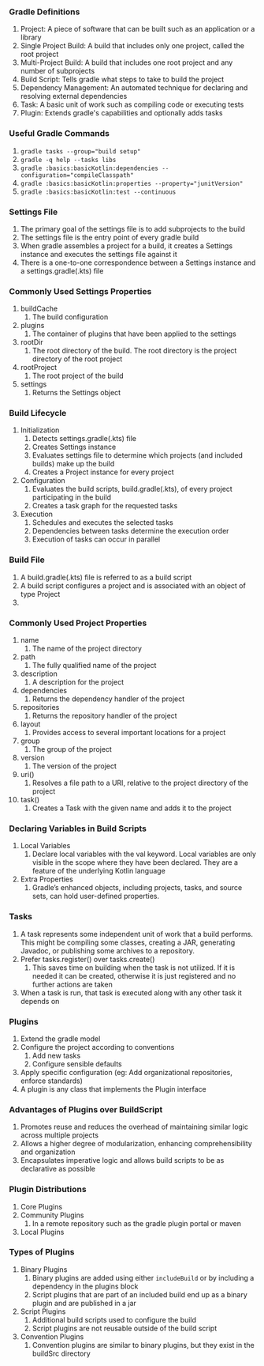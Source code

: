 ### Gradle Definitions

1. Project: A piece of software that can be built such as an application or a library
2. Single Project Build: A build that includes only one project, called the root project
3. Multi-Project Build: A build that includes one root project and any number of subprojects
4. Build Script: Tells gradle what steps to take to build the project
5. Dependency Management: An automated technique for declaring and resolving external dependencies
6. Task: A basic unit of work such as compiling code or executing tests
7. Plugin: Extends gradle's capabilities and optionally adds tasks

### Useful Gradle Commands

1. `gradle tasks --group="build setup"`
2. `gradle -q help --tasks libs`
3. `gradle :basics:basicKotlin:dependencies --configuration="compileClasspath"`
4. `gradle :basics:basicKotlin:properties --property="junitVersion"`
5. `gradle :basics:basicKotlin:test --continuous`

### Settings File

1. The primary goal of the settings file is to add subprojects to the build
2. The settings file is the entry point of every gradle build
3. When gradle assembles a project for a build, it creates a Settings instance and executes the settings file against it
4. There is a one-to-one correspondence between a Settings instance and a settings.gradle(.kts) file

### Commonly Used Settings Properties

1. buildCache
    1. The build configuration
2. plugins
    1. The container of plugins that have been applied to the settings
3. rootDir
    1. The root directory of the build. The root directory is the project directory of the root project
4. rootProject
    1. The root project of the build
5. settings
    1. Returns the Settings object

### Build Lifecycle

1. Initialization
    1. Detects settings.gradle(.kts) file
    2. Creates Settings instance
    3. Evaluates settings file to determine which projects (and included builds) make up the build
    4. Creates a Project instance for every project
2. Configuration
    1. Evaluates the build scripts, build.gradle(.kts), of every project participating in the build
    2. Creates a task graph for the requested tasks
3. Execution
    1. Schedules and executes the selected tasks
    2. Dependencies between tasks determine the execution order
    3. Execution of tasks can occur in parallel

### Build File

1. A build.gradle(.kts) file is referred to as a build script
2. A build script configures a project and is associated with an object of type Project
3.

### Commonly Used Project Properties

1. name
    1. The name of the project directory
2. path
    1. The fully qualified name of the project
3. description
    1. A description for the project
4. dependencies
    1. Returns the dependency handler of the project
5. repositories
    1. Returns the repository handler of the project
6. layout
    1. Provides access to several important locations for a project
7. group
    1. The group of the project
8. version
    1. The version of the project
9. uri()
    1. Resolves a file path to a URI, relative to the project directory of the project
10. task()
    1. Creates a Task with the given name and adds it to the project

### Declaring Variables in Build Scripts

1. Local Variables
    1. Declare local variables with the val keyword. Local variables are only visible in the scope where they have been
       declared. They are a feature of the underlying Kotlin language
2. Extra Properties
    1. Gradle’s enhanced objects, including projects, tasks, and source sets, can hold user-defined properties.

### Tasks

1. A task represents some independent unit of work that a build performs. This might be compiling some classes, creating
   a JAR, generating Javadoc, or publishing some archives to a repository.
2. Prefer tasks.register() over tasks.create()
    1. This saves time on building when the task is not utilized. If it is needed it can be created, otherwise it is
       just registered and no further actions are taken
3. When a task is run, that task is executed along with any other task it depends on

### Plugins

1. Extend the gradle model
2. Configure the project according to conventions
    1. Add new tasks
    2. Configure sensible defaults
3. Apply specific configuration (eg: Add organizational repositories, enforce standards)
4. A plugin is any class that implements the Plugin interface

### Advantages of Plugins over BuildScript

1. Promotes reuse and reduces the overhead of maintaining similar logic across multiple projects
2. Allows a higher degree of modularization, enhancing comprehensibility and organization
3. Encapsulates imperative logic and allows build scripts to be as declarative as possible

### Plugin Distributions

1. Core Plugins
2. Community Plugins
    1. In a remote repository such as the gradle plugin portal or maven
3. Local Plugins

### Types of Plugins

1. Binary Plugins
    1. Binary plugins are added using either `includeBuild` or by including a dependency in the plugins block
    2. Script plugins that are part of an included build end up as a binary plugin and are published in a jar
2. Script Plugins
    1. Additional build scripts used to configure the build
    2. Script plugins are not reusable outside of the build script
3. Convention Plugins
    1. Convention plugins are similar to binary plugins, but they exist in the buildSrc directory